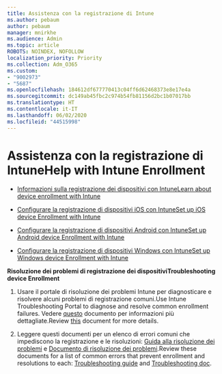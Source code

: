 ```yaml
---
title: Assistenza con la registrazione di Intune
ms.author: pebaum
author: pebaum
manager: mnirkhe
ms.audience: Admin
ms.topic: article
ROBOTS: NOINDEX, NOFOLLOW
localization_priority: Priority
ms.collection: Adm_O365
ms.custom:
- "9002973"
- "5687"
ms.openlocfilehash: 184612df677770413c04ff6d62468373e8e17e4a
ms.sourcegitcommit: dc149ab45fbc2c974b54fb81156d2bc1b07017bb
ms.translationtype: HT
ms.contentlocale: it-IT
ms.lasthandoff: 06/02/2020
ms.locfileid: "44515998"
---
```

# <a name="help-with-intune-enrollment"></a><span data-ttu-id="a8df6-102">Assistenza con la registrazione di Intune</span><span class="sxs-lookup"><span data-stu-id="a8df6-102">Help with Intune Enrollment</span></span>


- [<span data-ttu-id="a8df6-103">Informazioni sulla registrazione dei dispositivi con Intune</span><span class="sxs-lookup"><span data-stu-id="a8df6-103">Learn about device enrollment with Intune</span></span>](https://docs.microsoft.com/intune/device-enrollment)

- [<span data-ttu-id="a8df6-104">Configurare la registrazione di dispositivi iOS con Intune</span><span class="sxs-lookup"><span data-stu-id="a8df6-104">Set up iOS device Enrollment with Intune</span></span>](https://docs.microsoft.com/intune/ios-enroll)

- [<span data-ttu-id="a8df6-105">Configurare la registrazione di dispositivi Android con Intune</span><span class="sxs-lookup"><span data-stu-id="a8df6-105">Set up Android device Enrollment with Intune</span></span>](https://docs.microsoft.com/intune/android-enroll)

- [<span data-ttu-id="a8df6-106">Configurare la registrazione di dispositivi Windows con Intune</span><span class="sxs-lookup"><span data-stu-id="a8df6-106">Set up Windows device Enrollment with Intune</span></span>](https://docs.microsoft.com/intune/windows-enroll)

<span data-ttu-id="a8df6-107">**Risoluzione dei problemi di registrazione dei dispositivi**</span><span class="sxs-lookup"><span data-stu-id="a8df6-107">**Troubleshooting device Enrollment**</span></span>

1. <span data-ttu-id="a8df6-108">Usare il portale di risoluzione dei problemi Intune per diagnosticare e risolvere alcuni problemi di registrazione comuni.</span><span class="sxs-lookup"><span data-stu-id="a8df6-108">Use Intune Troubleshooting Portal to diagnose and resolve common enrollment failures.</span></span> <span data-ttu-id="a8df6-109">Vedere [questo](https://docs.microsoft.com/intune/help-desk-operators) documento per informazioni più dettagliate.</span><span class="sxs-lookup"><span data-stu-id="a8df6-109">Review [this](https://docs.microsoft.com/intune/help-desk-operators) document for more details.</span></span>

2. <span data-ttu-id="a8df6-110">Leggere questi documenti per un elenco di errori comuni che impediscono la registrazione e le risoluzioni: [Guida alla risoluzione dei problemi](https://support.microsoft.com/help/4469913/troubleshooting-windows-device-enrollment-problems-in-microsoft-intune) e [Documento di risoluzione dei problemi](https://docs.microsoft.com/intune/troubleshoot-device-enrollment-in-intune).</span><span class="sxs-lookup"><span data-stu-id="a8df6-110">Review these documents for a list of common errors that prevent enrollment and resolutions to each: [Troubleshooting guide](https://support.microsoft.com/help/4469913/troubleshooting-windows-device-enrollment-problems-in-microsoft-intune) and [Troubleshooting doc](https://docs.microsoft.com/intune/troubleshoot-device-enrollment-in-intune).</span></span>